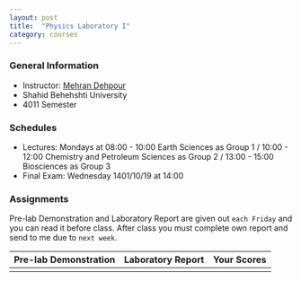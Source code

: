 ```yaml
---
layout: post
title:  "Physics Laboratory I"
category: courses
---
```

### General Information
+ Instructor: [Mehran Dehpour][mehran]
+ Shahid Behehshti University
+ 4011 Semester

### Schedules
+ Lectures: Mondays at 08:00 - 10:00 Earth Sciences as Group 1 / 10:00 - 12:00  Chemistry and Petroleum Sciences as Group 2 / 13:00 - 15:00 Biosciences as Group 3
+ Final Exam: Wednesday 1401/10/19 at 14:00

### Assignments
Pre-lab Demonstration and Laboratory Report are given out `each Friday` and you can read it before class. After class you must complete own report and send to me due to `next week`.

|Pre-lab Demonstration|Laboratory Report|Your Scores|
|--------------|--------------|--------------|
|              |              |              |

[mehran]:   mailto:m.dehpour@mail.sbu.ac.ir

